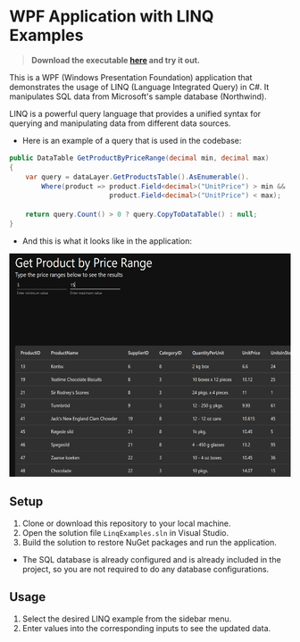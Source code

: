 # WPF Application with LINQ Examples

> __Download the executable [here](https://ruskpr.github.io:3000/projects/sql-linq-queries) and try it out.__

This is a WPF (Windows Presentation Foundation) application that demonstrates the usage of LINQ (Language Integrated Query) in C#. It manipulates SQL data from Microsoft's sample database (Northwind).

LINQ is a powerful query language that provides a unified syntax for querying and manipulating data from different data sources.

- Here is an example of a query that is used in the codebase:

```csharp
public DataTable GetProductByPriceRange(decimal min, decimal max)
{
    var query = dataLayer.GetProductsTable().AsEnumerable().
        Where(product => product.Field<decimal>("UnitPrice") > min &&
                         product.Field<decimal>("UnitPrice") < max);

    return query.Count() > 0 ? query.CopyToDataTable() : null;
}
```

- And this is what it looks like in the application:

<img src="https://github.com/ruskpr/csharp-sql-linq-examples/blob/main/Images/example-query.png" data-canonical-src="https://github.com/ruskpr/csharp-sql-linq-examples/blob/main/Images/example-query.png" width="600" height="400" />

## Setup

1. Clone or download this repository to your local machine.
2. Open the solution file `LinqExamples.sln` in Visual Studio.
3. Build the solution to restore NuGet packages and run the application.
- The SQL database is already configured and is already included in the project, so you are not required to do any database configurations.

## Usage

1. Select the desired LINQ example from the sidebar menu.
2. Enter values into the corresponding inputs to see the updated data.
